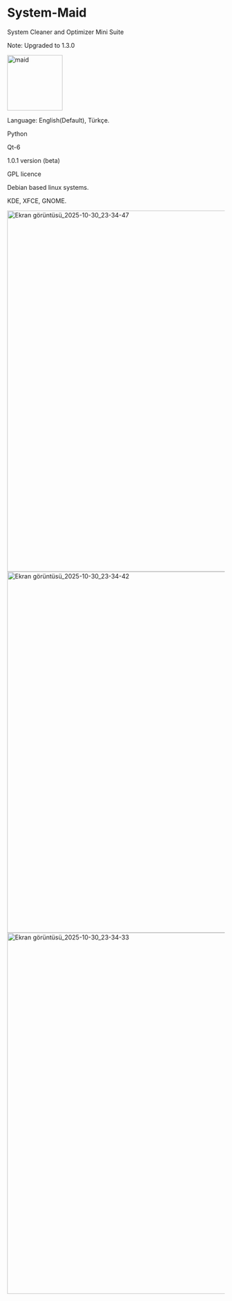 # System-Maid
System Cleaner and Optimizer Mini Suite

Note: Upgraded to 1.3.0

<img width="128" height="128" alt="maid" src="https://github.com/user-attachments/assets/fb1c1028-0de9-4a8b-be3a-5a03e2b79e5f" />

Language: English(Default), Türkçe.

Python

Qt-6

1.0.1 version (beta)

GPL licence

Debian based linux systems.

KDE, XFCE, GNOME.

<img width="810" height="834" alt="Ekran görüntüsü_2025-10-30_23-34-47" src="https://github.com/user-attachments/assets/c2566295-c31b-4f06-bbbc-e4ed43c951b0" />
<img width="810" height="834" alt="Ekran görüntüsü_2025-10-30_23-34-42" src="https://github.com/user-attachments/assets/98c4916c-c05e-405b-9f5d-f5eb5abebe08" />
<img width="810" height="834" alt="Ekran görüntüsü_2025-10-30_23-34-33" src="https://github.com/user-attachments/assets/1b4dc61a-9229-4630-a50a-359f9e6a082e" />
